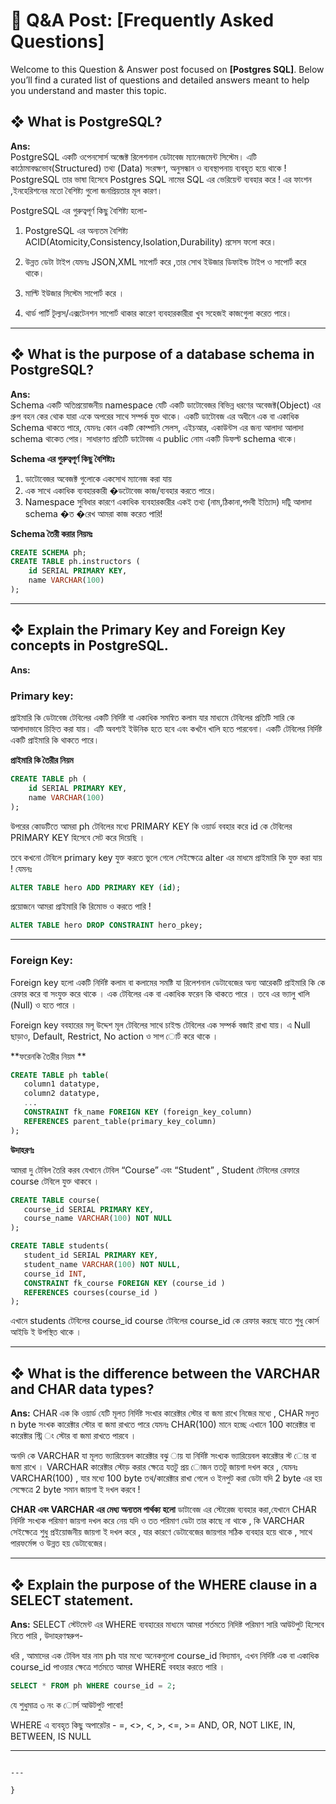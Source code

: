 # 📘 Q&A Post: [Frequently Asked Questions]

Welcome to this Question & Answer post focused on **[Postgres SQL]**. Below you’ll find a curated list of questions and detailed answers meant to help you understand and master this topic.

## ❖ What is PostgreSQL?

**Ans:**  
PostgreSQL একটি ওপেনসোর্স অব্জেক্ট  রিলেশনাল ডেটাবেজ ম্যানেজমেন্ট সিস্টেম। এটি কাঠােমাবদ্ধভােব(Structured) তথ্য (Data) সংরক্ষণ, অনুসন্ধান ও ব্যবস্থাপনায় ব্যবহৃত হয়ে থাকে ! PostgreSQL তার ভাষা হিসেবে Postgres SQL নামের SQL এর ভেরিয়েন্ট  ব্যবহার করে ! এর ফাংশন ,ইনহেরিশনের মতো বৈশিষ্ট্য গুলো জনপ্রিয়তার মূল কারণ। 


PostgreSQL এর গুরুত্বপূর্ণ  কিছু বৈশিষ্ট্য হলো-

1) PostgreSQL এর অন্যতম বৈশিষ্ট্য ACID(Atomicity,Consistency,Isolation,Durability) প্রসেস ফলো করে।

2) উন্নত ডেটা টাইপ যেমনঃ JSON,XML সাপোর্ট করে ,তার সােথ ইউজার ডিফাইন্ড টাইপ ও সাপোর্ট করে থাকে।

3) মাল্টি ইউজার সিস্টেম সাপোর্ট করে ।

4) থার্ড পার্টি টূল্যস/এক্সটেনশন সাপোর্ট  থাকার কারেণ ব্যবহারকারীরা খুব সহেজই কাজগুেলা করেত পারে। 

---

## ❖ What is the purpose of a database schema in PostgreSQL?

**Ans:**  
Schema একটি অতিপ্রয়োজনীয়  namespace যেটি একটি ডাটােবেজর বিভিন্ন ধরণের অবেজক্ট(Object) এর গ্রুপ বহন কের থােক যারা একে অপরের সাথে সম্পর্ক যুক্ত থাকে।  একটি ডাটােবজ এর অধীনে এক বা একাধিক Schema থাকতে পারে, যেমনঃ কোন একটি কোম্পানি  সেলস, এইচআর, একাউন্টস এর জন্য আলাদা আলাদা schema থাকেত পাের। সাধারণত প্রতিটি ডাটােবজ এ public নােম একটি  ডিফল্ট  schema থাকে।

**Schema এর গুরুত্বপূর্ণ  কিছু বৈশিষ্ট্যঃ**

1. ডাটােবেজর অবেজক্ট গুলােকে একসােথ ম্যানেজ করা যায়  
2. এক সাথে একাধিক ব্যবহারকারী �ডটােবেজ কাজ/ব্যবহার করতে  পারে।   
3. Namespace সুবিধার কারণে একাধিক ব্যবহারকারীর একই তথ্য (নাম,ঠিকানা,পদবী ইত্যািদ) দটুি আলাদা schema �ত �রেখ আমরা কাজ করেত পারি!

**Schema তৈরী করার নিয়মঃ**

```sql
CREATE SCHEMA ph;
CREATE TABLE ph.instructors (
    id SERIAL PRIMARY KEY,
    name VARCHAR(100)
);
````

---

## ❖ Explain the Primary Key and Foreign Key concepts in PostgreSQL.

**Ans:**

### Primary key:

প্রাইমারি কি ডেটাবেজ টেবিলের একটি নির্দিষ্ট বা একাধিক সমন্বিত কলাম যার মাধ্যমে টেবিলের প্রতিটি সারি কে আলাদাভাবে চিহ্নিত করা যায়। এটি অবশ্যই ইউনিক হতে হবে এবং কখনৈ খালি হতে পারবেনা। একটি টেবিলের নির্দিষ্ট একটি প্রাইমারি কি থাকতে পারে। 

**প্রাইমারি কি তৈরীর নিয়ম**

```sql
CREATE TABLE ph (
    id SERIAL PRIMARY KEY,
    name VARCHAR(100)
);
```

উপরের কোডটিতে  আমরা ph টেবিলের মধ্যে PRIMARY KEY কি ওয়ার্ড ববহার করে id কে টেবিলের PRIMARY KEY হিসেবে সেট করে দিয়েছি ।

তবে কখনো টেবিলে primary key যুক্ত করতে ভুলে গেলে সেইক্ষেত্রে alter এর মাধমে প্রাইমারি কি যুক্ত করা যায় ! যেমনঃ

```sql
ALTER TABLE hero ADD PRIMARY KEY (id);
```

প্রয়োজনে আমরা প্রাইমারি কি রিমোভ ও করতে পারি !

```sql
ALTER TABLE hero DROP CONSTRAINT hero_pkey;
```

---

### Foreign Key:

Foreign key হলো একটি  নির্দিষ্ট  কলাম বা কলামের সমষ্টি যা রিলেশনাল ডেটাবেজের অন্য
আরেকটি প্রাইমারি কি কে রেফার করে বা সংযুক্ত করে থাকে । এক টেবিলের এক বা একাধিক ফরেন কি
থাকতে পারে । তবে এর ভ্যালু খালি (Null) ও হতে পারে ।

Foreign key ববহারের মলূ উদ্দেশ মূল টেবিলের সাথে চাইল্ড টেবিলের এক সম্পর্ক বজাই রাখা
যায়। এ Null ছাড়াও, Default, Restrict, No action ও সাপ োর্ট করে থাকে ।


**ফরেনকি তৈরীর নিয়ম **

```sql
CREATE TABLE ph table(
   column1 datatype,
   column2 datatype,
   ...
   CONSTRAINT fk_name FOREIGN KEY (foreign_key_column)
   REFERENCES parent_table(primary_key_column)
);
```

**উদাহরণঃ**

আমরা দু টেবিল তৈরি করব যেখানে টেবিল “Course” এবং “Student” , Student টেবিলের রেফারে course টেবিলে যুক্ত থাকবে ।


```sql
CREATE TABLE course(
   course_id SERIAL PRIMARY KEY,
   course_name VARCHAR(100) NOT NULL
);

CREATE TABLE students(
   student_id SERIAL PRIMARY KEY,
   student_name VARCHAR(100) NOT NULL,
   course_id INT,
   CONSTRAINT fk_course FOREIGN KEY (course_id )
   REFERENCES courses(course_id )
);
```
এখানে students টেবিলের course_id  course টেবিলের course_id কে রেফার করছে যাতে শুধু কোর্স আইডি ই উপস্থিত থাকে ।

---

## ❖ What is the difference between the VARCHAR and CHAR data types?

**Ans:**
CHAR এক কি ওয়ার্ড যেটি মূলত নির্দিষ্ট  সংখার কারেক্টার স্টোর বা জমা রাখে নিজের মধ্যে ,
CHAR মলুত n byte সংখক কারেক্টার স্টোর বা জমা রাখতে পারে যেমনঃ CHAR(100) মানে
হচ্ছে এখানে 100  কারেক্টার বা কারেক্টার স্ট্রি ং স্টোর বা জমা রাখতে পারবে ।


অনদি কে VARCHAR যা মূলত ভ্যারিয়েবল  কারেক্টার বঝু ায় যা নির্দিষ্ট  সংখ্যক ভ্যারিয়েবল
কারেক্টার স্ট োর বা জমা রাখে । VARCHAR কারেক্টার স্টোড় করার ক্ষেত্রে যতটু প্রয় োজন
ততটূ জায়গা দখল করে , যেমনঃ VARCHAR(100) , যার মধ্যে 100 byte তথ/কারেক্টার রাখা
গেলে ও ইনপুট করা ডেটা  যদি 2 byte এর হয় সেক্ষেত্রে 2 byte সমান জায়গা ই দখল করবে !


**CHAR এবং VARCHAR এর মেধ্য অন্যতম পার্থক্য হলো**
ডাটাবেজ এর স্টোরেজ ব্যবহার করা,যেখানে CHAR নির্দিষ্ট  সংখ্যক পরিমাণ জায়গা দখল করে নেয় যদি ও তত পরিমাণ ডেটা তার কাছে না থাকে , কি  VARCHAR সেইক্ষেত্রে শুধু প্রইয়োজনীয় জায়গা  ই দখল করে , যার কারণে ডেটাবেজের জায়গার সঠিক ব্যবহার হয়ে থাকে , সাথে পারফর্মেন্স ও উন্নত হয় ডেটাবেজের।


---

## ❖ Explain the purpose of the WHERE clause in a SELECT statement.

**Ans:**
SELECT স্টেটমেন্ট  এর WHERE ব্যবহারের মাধ্যমে আমরা শর্তমতে নিদিষ্ট  পরিমাণ সারি আউটপুট হিসেবে নিতে পারি , উদাহরণস্বরুপ-

ধরি , আমাদের এক টেবিল যার নাম ph যার মধ্যে অনেকগুলো  course_id বিদ্যমান, এখন নির্দিষ্ট  এক বা একাধিক course_id পাওয়ার ক্ষেত্রে শর্তমতে আমরা WHERE ববহার করতে পারি ।

```sql
SELECT * FROM ph WHERE course_id = 2;
```
যে  শুধুমাত্র ৩ নং ক োর্স আউটপুট  পাবো!

WHERE এ ব্যবহৃত কিছু অপারেটর -
=, <>, <, >, <=, >=
AND, OR, NOT
LIKE, IN, BETWEEN, IS NULL

---

```

---

}

